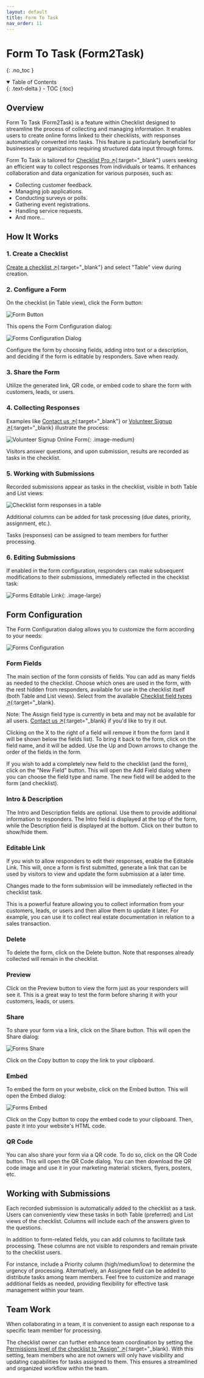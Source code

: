 ```yaml
---
layout: default
title: Form To Task
nav_order: 11
---
```


# Form To Task (Form2Task)

{: .no_toc }

<details open markdown="block">
  <summary>
    Table of Contents
  </summary>
  {: .text-delta }
- TOC
{:toc}
</details>

## Overview

Form To Task (Form2Task) is a feature within Checklist designed to streamline the process of collecting and managing information. It enables users to create online forms linked to their checklists, with responses automatically converted into tasks. This feature is particularly beneficial for businesses or organizations requiring structured data input through forms.

Form To Task is tailored for [Checklist Pro ↗](https://checklist.com/pricing "Checklist Pricing"){:target="\_blank"} users seeking an efficient way to collect responses from individuals or teams. It enhances collaboration and data organization for various purposes, such as:

- Collecting customer feedback.
- Managing job applications.
- Conducting surveys or polls.
- Gathering event registrations.
- Handling service requests.
- And more...

## How It Works

### 1. Create a Checklist

[Create a checklist ↗](/checklists/checklists/#creating-checklists){:target="\_blank"} and select "Table" view during creation.

### 2. Configure a Form

On the checklist (in Table view), click the Form button:

![Form Button](/assets/images/form-to-task/forms-button.png)

This opens the Form Configuration dialog:

![Forms Configuration Dialog](/assets/images/form-to-task/forms-configuration-dialog.png)

Configure the form by choosing fields, adding intro text or a description, and deciding if the form is editable by responders. Save when ready.

### 3. Share the Form

Utilize the generated link, QR code, or embed code to share the form with customers, leads, or users.

### 4. Collecting Responses

Examples like [Contact us ↗](https://checklist.com/forms/contact "Online Contact Us Form builder"){:target="\_blank"} or [Volunteer Signup ↗](https://checklist.com/forms/volunteer-signup "Online Volunteer Signup Form builder"){:target="\_blank} illustrate the process:

![Volunteer Signup Online Form](/assets/images/start/form-2-task-form.png){: .image-medium}

Visitors answer questions, and upon submission, results are recorded as tasks in the checklist.

### 5. Working with Submissions

Recorded submissions appear as tasks in the checklist, visible in both Table and List views:

![Checklist form responses in a table](/assets/images/start/form-2-task-table.png)

Additional columns can be added for task processing (due dates, priority, assignment, etc.).

Tasks (responses) can be assigned to team members for further processing.

### 6. Editing Submissions

If enabled in the form configuration, responders can make subsequent modifications to their submissions, immediately reflected in the checklist task:

![Forms Editable Link](/assets/images/form-to-task/forms-editable-link.png){: .image-large}

## Form Configuration

The Form Configuration dialog allows you to customize the form according to your needs:

![Forms Configuration](/assets/images/form-to-task/forms-configuration-full.png)

### Form Fields

The main section of the form consists of fields. You can add as many fields as needed to the checklist. Choose which ones are used in the form, with the rest hidden from responders, available for use in the checklist itself (both Table and List views). Select from the available [Checklist field types ↗](/checklists/task-types/ "Form Field Types"){:target="\_blank}.

Note: The Assign field type is currently in beta and may not be available for all users. [Contact us ↗](https://checklist.com/contact){:target="\_blank} if you'd like to try it out.

Clicking on the X to the right of a field will remove it from the form (and it will be shown below the fields list). To bring it back to the form, click on the field name, and it will be added. Use the Up and Down arrows to change the order of the fields in the form.

If you wish to add a completely new field to the checklist (and the form), click on the "New Field" button. This will open the Add Field dialog where you can choose the field type and name. The new field will be added to the form (and checklist).

### Intro & Description

The Intro and Description fields are optional. Use them to provide additional information to responders. The Intro field is displayed at the top of the form, while the Description field is displayed at the bottom. Click on their button to show/hide them.

### Editable Link

If you wish to allow responders to edit their responses, enable the Editable Link. This will, once a form is first submitted, generate a link that can be used by visitors to view and update the form submission at a later time.

Changes made to the form submission will be immediately reflected in the checklist task.

This is a powerful feature allowing you to collect information from your customers, leads, or users and then allow them to update it later. For example, you can use it to collect real estate documentation in relation to a sales transaction.

### Delete 

To delete the form, click on the Delete button. Note that responses already collected will remain in the checklist.

### Preview

Click on the Preview button to view the form just as your responders will see it. This is a great way to test the form before sharing it with your customers, leads, or users.

### Share

To share your form via a link, click on the Share button. This will open the Share dialog:

![Forms Share](/assets/images/form-to-task/forms-share.png)

Click on the Copy button to copy the link to your clipboard.

### Embed

To embed the form on your website, click on the Embed button. This will open the Embed dialog:

![Forms Embed](/assets/images/form-to-task/forms-embed.png)

Click on the Copy button to copy the embed code to your clipboard. Then, paste it into your website's HTML code.

### QR Code

You can also share your form via a QR code. To do so, click on the QR Code button. This will open the QR Code dialog. You can then download the QR code image and use it in your marketing material: stickers, flyers, posters, etc.


## Working with Submissions

Each recorded submission is automatically added to the checklist as a task. Users can conveniently view these tasks in both Table (preferred) and List views of the checklist. Columns will include each of the answers given to the questions.

In addition to form-related fields, you can add columns to facilitate task processing. These columns are not visible to responders and remain private to the checklist users.

For instance, include a Priority column (high/medium/low) to determine the urgency of processing. Alternatively, an Assignee field can be added to distribute tasks among team members. Feel free to customize and manage additional fields as needed, providing flexibility for effective task management within your team.

## Team Work

When collaborating in a team, it is convenient to assign each response to a specific team member for processing.

The checklist owner can further enhance team coordination by setting the [Permissions level of the checklist to "Assign" ↗](/checklists/checklist-members/#assign){:target="\_blank}. With this setting, team members who are not owners will only have visibility and updating capabilities for tasks assigned to them. This ensures a streamlined and organized workflow within the team.
